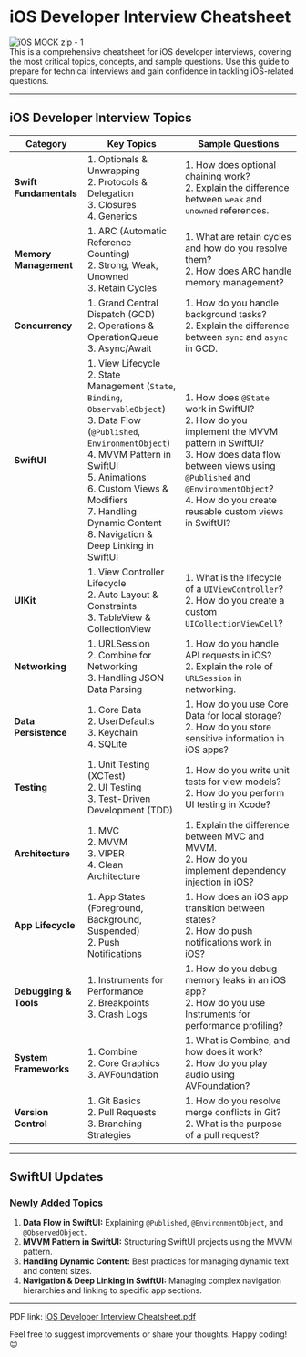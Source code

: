
# iOS Developer Interview Cheatsheet

![ïOS MOCK zip - 1](https://github.com/user-attachments/assets/0bacf4e8-0655-4227-a591-9f07651bed01)  
This is a comprehensive cheatsheet for iOS developer interviews, covering the most critical topics, concepts, and sample questions. Use this guide to prepare for technical interviews and gain confidence in tackling iOS-related questions.

---

## iOS Developer Interview Topics

| **Category**             | **Key Topics**                                                                                          | **Sample Questions**                                                                                          |
|--------------------------|--------------------------------------------------------------------------------------------------------|---------------------------------------------------------------------------------------------------------------|
| **Swift Fundamentals**   | 1. Optionals & Unwrapping<br>2. Protocols & Delegation<br>3. Closures<br>4. Generics                  | 1. How does optional chaining work?<br>2. Explain the difference between `weak` and `unowned` references.    |
| **Memory Management**    | 1. ARC (Automatic Reference Counting)<br>2. Strong, Weak, Unowned<br>3. Retain Cycles                 | 1. What are retain cycles and how do you resolve them?<br>2. How does ARC handle memory management?          |
| **Concurrency**          | 1. Grand Central Dispatch (GCD)<br>2. Operations & OperationQueue<br>3. Async/Await                   | 1. How do you handle background tasks?<br>2. Explain the difference between `sync` and `async` in GCD.       |
| **SwiftUI**              | 1. View Lifecycle<br>2. State Management (`State`, `Binding`, `ObservableObject`) <br>3. Data Flow (`@Published`, `EnvironmentObject`) <br>4. MVVM Pattern in SwiftUI<br>5. Animations<br>6. Custom Views & Modifiers<br>7. Handling Dynamic Content<br>8. Navigation & Deep Linking in SwiftUI | 1. How does `@State` work in SwiftUI?<br>2. How do you implement the MVVM pattern in SwiftUI?<br>3. How does data flow between views using `@Published` and `@EnvironmentObject`?<br>4. How do you create reusable custom views in SwiftUI? |
| **UIKit**                | 1. View Controller Lifecycle<br>2. Auto Layout & Constraints<br>3. TableView & CollectionView         | 1. What is the lifecycle of a `UIViewController`?<br>2. How do you create a custom `UICollectionViewCell`?   |
| **Networking**           | 1. URLSession<br>2. Combine for Networking<br>3. Handling JSON Data Parsing                           | 1. How do you handle API requests in iOS?<br>2. Explain the role of `URLSession` in networking.              |
| **Data Persistence**     | 1. Core Data<br>2. UserDefaults<br>3. Keychain<br>4. SQLite                                           | 1. How do you use Core Data for local storage?<br>2. How do you store sensitive information in iOS apps?     |
| **Testing**              | 1. Unit Testing (XCTest)<br>2. UI Testing<br>3. Test-Driven Development (TDD)                        | 1. How do you write unit tests for view models?<br>2. How do you perform UI testing in Xcode?                |
| **Architecture**         | 1. MVC<br>2. MVVM<br>3. VIPER<br>4. Clean Architecture                                               | 1. Explain the difference between MVC and MVVM.<br>2. How do you implement dependency injection in iOS?      |
| **App Lifecycle**        | 1. App States (Foreground, Background, Suspended)<br>2. Push Notifications                            | 1. How does an iOS app transition between states?<br>2. How do push notifications work in iOS?               |
| **Debugging & Tools**    | 1. Instruments for Performance<br>2. Breakpoints<br>3. Crash Logs                                    | 1. How do you debug memory leaks in an iOS app?<br>2. How do you use Instruments for performance profiling?   |
| **System Frameworks**    | 1. Combine<br>2. Core Graphics<br>3. AVFoundation                                                    | 1. What is Combine, and how does it work?<br>2. How do you play audio using AVFoundation?                    |
| **Version Control**      | 1. Git Basics<br>2. Pull Requests<br>3. Branching Strategies                                          | 1. How do you resolve merge conflicts in Git?<br>2. What is the purpose of a pull request?                   |

---

## SwiftUI Updates

### **Newly Added Topics**
1. **Data Flow in SwiftUI:** Explaining `@Published`, `@EnvironmentObject`, and `@ObservedObject`.
2. **MVVM Pattern in SwiftUI:** Structuring SwiftUI projects using the MVVM pattern.
3. **Handling Dynamic Content:** Best practices for managing dynamic text and content sizes.
4. **Navigation & Deep Linking in SwiftUI:** Managing complex navigation hierarchies and linking to specific app sections.

---

PDF link: [iOS Developer Interview Cheatsheet.pdf](https://github.com/user-attachments/files/18420179/iOS.Developer.Interview.Cheatsheet.pdf)


Feel free to suggest improvements or share your thoughts. Happy coding! 😊

